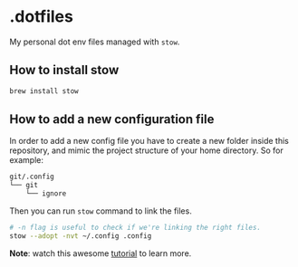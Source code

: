 # .dotfiles

My personal dot env files managed with `stow`.

## How to install stow

```bash
brew install stow
```

## How to add a new configuration file

In order to add a new config file you have to create a new folder inside this repository, and
mimic the project structure of your home directory. So for example:

```bash
git/.config
└── git
    └── ignore
```

Then you can run `stow` command to link the files.

```bash
# -n flag is useful to check if we're linking the right files.
stow --adopt -nvt ~/.config .config
```

**Note**: watch this awesome [tutorial](https://www.youtube.com/watch?v=CFzEuBGPPPg) to learn more.

